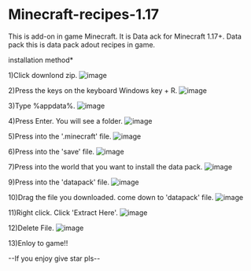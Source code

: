 # Minecraft-recipes-1.17

This is add-on in game Minecraft. It is Data ack for Minecraft 1.17+. 
Data pack this is data pack adout recipes in game.

installation method*

1)Click downlond zip.
![image](https://user-images.githubusercontent.com/85094885/166609399-aa5edea5-310b-4156-93a0-e45007163077.png)

2)Press the keys on the keyboard Windows key + R.
![image](https://user-images.githubusercontent.com/85094885/166609566-cb96ce54-0366-4e04-81f1-0649b4f5ce04.png)

3)Type %appdata%.
![image](https://user-images.githubusercontent.com/85094885/166609597-97150804-ed34-4371-98ee-b551a1c4e9ec.png)

4)Press Enter. You will see a folder.
![image](https://user-images.githubusercontent.com/85094885/166609759-f1ac9cdf-0816-420a-bb1b-9c0ae28ced51.png)

5)Press into the '.minecraft' file.
![image](https://user-images.githubusercontent.com/85094885/166609804-d21e18a7-aad0-4b7a-a900-66687fe0f409.png)

6)Press into the 'save' file.
![image](https://user-images.githubusercontent.com/85094885/166609858-f8331711-e631-4c8e-a688-db46c3bee00a.png)

7)Press into the world that you want to install the data pack.
![image](https://user-images.githubusercontent.com/85094885/166610969-73b75221-353b-4160-874e-635374c9d49d.png)


9)Press into the 'datapack' file.
![image](https://user-images.githubusercontent.com/85094885/166610007-2b1fd9d2-0f5b-4ca6-8c99-b8c657d91017.png)

10)Drag the file you downloaded. come down to 'datapack' file.
![image](https://user-images.githubusercontent.com/85094885/166610152-8831f662-986b-4a01-bd4f-81334a0082b3.png)

11)Right click. Click 'Extract Here'.
![image](https://user-images.githubusercontent.com/85094885/166610189-7f32fede-4f2e-4efa-bba4-363e726453e3.png)

12)Delete File.
![image](https://user-images.githubusercontent.com/85094885/166610369-d8ed4348-8bea-4bb3-9667-3f56c6dbba08.png)

13)Enloy to game!!


--If you enjoy give star pls--



